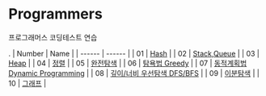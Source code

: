 # Programmers
프로그래머스 코딩테스트 연습




.
| Number | Name |
| ------ | ------ |
| 01 | [Hash](https://github.com/wolinam/Programmers/tree/main/01_Hash) |
| 02 | [Stack,Queue]() |
| 03 | [Heap]() |
| 04 | [정렬]() |
| 05 | [완전탐색]() |
| 06 | [탐욕법 Greedy]() |
| 07 | [동적계획법 Dynamic Programming](https://github.com/wolinam/Data_structures_and_Algorithm/blob/master/CH07.%20Recursion/README.md) |
| 08 | [깊이/너비 우선탐색 DFS/BFS]() |
| 09 | [이분탐색]() |
| 10 | [그래프]() |
